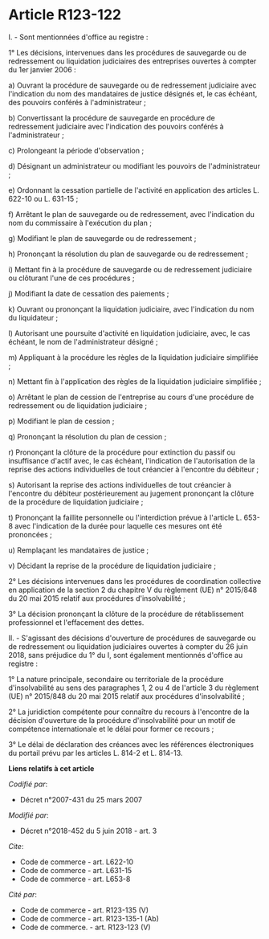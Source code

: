 # Article R123-122

I. - Sont mentionnées d'office au registre :

1° Les décisions, intervenues dans les procédures de sauvegarde ou de redressement ou liquidation judiciaires des entreprises
ouvertes à compter du 1er janvier 2006 :

a) Ouvrant la procédure de sauvegarde ou de redressement judiciaire avec l'indication du nom des mandataires de justice
désignés et, le cas échéant, des pouvoirs conférés à l'administrateur ;

b) Convertissant la procédure de sauvegarde en procédure de redressement judiciaire avec l'indication des pouvoirs conférés à
l'administrateur ;

c) Prolongeant la période d'observation ;

d) Désignant un administrateur ou modifiant les pouvoirs de l'administrateur ;

e) Ordonnant la cessation partielle de l'activité en application des articles L. 622-10 ou L. 631-15 ;

f) Arrêtant le plan de sauvegarde ou de redressement, avec l'indication du nom du commissaire à l'exécution du plan ;

g) Modifiant le plan de sauvegarde ou de redressement ;

h) Prononçant la résolution du plan de sauvegarde ou de redressement ;

i) Mettant fin à la procédure de sauvegarde ou de redressement judiciaire ou clôturant l'une de ces procédures ;

j) Modifiant la date de cessation des paiements ;

k) Ouvrant ou prononçant la liquidation judiciaire, avec l'indication du nom du liquidateur ;

l) Autorisant une poursuite d'activité en liquidation judiciaire, avec, le cas échéant, le nom de l'administrateur désigné ;

m) Appliquant à la procédure les règles de la liquidation judiciaire simplifiée ;

n) Mettant fin à l'application des règles de la liquidation judiciaire simplifiée ;

o) Arrêtant le plan de cession de l'entreprise au cours d'une procédure de redressement ou de liquidation judiciaire ;

p) Modifiant le plan de cession ;

q) Prononçant la résolution du plan de cession ;

r) Prononçant la clôture de la procédure pour extinction du passif ou insuffisance d'actif avec, le cas échéant, l'indication
de l'autorisation de la reprise des actions individuelles de tout créancier à l'encontre du débiteur ;

s) Autorisant la reprise des actions individuelles de tout créancier à l'encontre du débiteur postérieurement au jugement
prononçant la clôture de la procédure de liquidation judiciaire ;

t) Prononçant la faillite personnelle ou l'interdiction prévue à l'article L. 653-8 avec l'indication de la durée pour
laquelle ces mesures ont été prononcées ;

u) Remplaçant les mandataires de justice ;

v) Décidant la reprise de la procédure de liquidation judiciaire ;

2° Les décisions intervenues dans les procédures de coordination collective en application de la section 2 du chapitre V du
règlement (UE) n° 2015/848 du 20 mai 2015 relatif aux procédures d'insolvabilité ;

3° La décision prononçant la clôture de la procédure de rétablissement professionnel et l'effacement des dettes.

II. - S'agissant des décisions d'ouverture de procédures de sauvegarde ou de redressement ou liquidation judiciaires ouvertes
à compter du 26 juin 2018, sans préjudice du 1° du I, sont également mentionnés d'office au registre :

1° La nature principale, secondaire ou territoriale de la procédure d'insolvabilité au sens des paragraphes 1, 2 ou 4 de
l'article 3 du règlement (UE) n° 2015/848 du 20 mai 2015 relatif aux procédures d'insolvabilité ;

2° La juridiction compétente pour connaître du recours à l'encontre de la décision d'ouverture de la procédure
d'insolvabilité pour un motif de compétence internationale et le délai pour former ce recours ;

3° Le délai de déclaration des créances avec les références électroniques du portail prévu par les articles L. 814-2 et L.
814-13.

**Liens relatifs à cet article**

_Codifié par_:

  - Décret n°2007-431 du 25 mars 2007

_Modifié par_:

  - Décret n°2018-452 du 5 juin 2018 - art. 3

_Cite_:

  - Code de commerce - art. L622-10
  - Code de commerce - art. L631-15
  - Code de commerce - art. L653-8

_Cité par_:

  - Code de commerce - art. R123-135 (V)
  - Code de commerce - art. R123-135-1 (Ab)
  - Code de commerce. - art. R123-123 (V)
